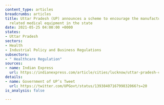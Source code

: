 ```yaml
---
content_type: articles
breadcrumbs: articles
title: Uttar Pradesh (UP) announces a scheme to encourage the manufacturing of Covid-19
  related medical equipment in the state
date: 2021-05-25 04:00:00 +0000
states:
- Uttar Pradesh
sectors:
- Health
- Industrial Policy and Business Regulations
subsectors:
- " Healthcare Regulation"
sources:
- name: Indian Express
  url: https://indianexpress.com/article/cities/lucknow/uttar-pradesh-cabinet-approves-25-subsidy-for-new-units-making-medical-equipment-7316826/
details:
- name: Government of UP’s Tweet
  url: https://twitter.com/UPGovt/status/1393840716799832066?s=20
is_analysis: false

---
```

